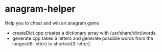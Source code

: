 # anagram-helper
Help you to cheat and win an anagram game

* createDict.cpp creates a dictionary array with /usr/share/dict/words.
* generate.cpp takes 6 letters and generate possible words from the longest(6-letter) to shortest(3-letter).